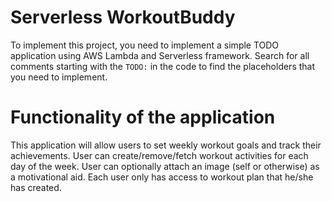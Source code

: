 # Serverless WorkoutBuddy

To implement this project, you need to implement a simple TODO application using AWS Lambda and Serverless framework. Search for all comments starting with the `TODO:` in the code to find the placeholders that you need to implement.

# Functionality of the application

This application will allow users to set weekly workout goals and track their achievements. User can create/remove/fetch workout activities for each day of the week. User can optionally attach an image (self or otherwise) as a motivational aid. Each user only has access to workout plan that he/she has created.